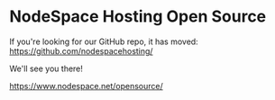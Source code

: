# NodeSpace Hosting Open Source
If you're looking for our GitHub repo, it has moved: https://github.com/nodespacehosting/

We'll see you there!

https://www.nodespace.net/opensource/
